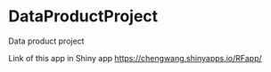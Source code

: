 # DataProductProject
Data product project

Link of this app in Shiny app
https://chengwang.shinyapps.io/RFapp/
